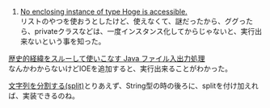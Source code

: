 1. [No enclosing instance of type Hoge is accessible.](https://qiita.com/watanabk/items/738988fac29e1e1d8d88)  
リストのやつを使おうとしたけど、使えなくて、謎だったから、ググったら、privateクラスなどは、一度インスタンス化してからじゃないと、実行出来ないという事を知った。

[歴史的経緯をスルーして使いこなす Java ファイル入出力処理](https://qiita.com/ts7i/items/2c2d0de96ebd26b2a874)  
なんかわからないけどIOEを追加すると、実行出来ることがわかった。

[文字列を分割する(split)](https://www.javadrive.jp/start/string_class/index5.html)とりあえず、String型の時の後ろに、splitを付け加えれば、実装できるのね。